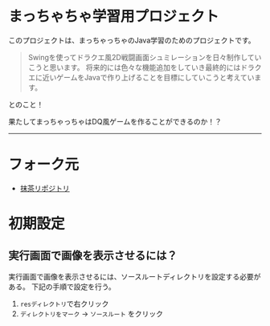# まっちゃちゃ学習用プロジェクト
このプロジェクトは、まっちゃっちゃのJava学習のためのプロジェクトです。

> Swingを使ってドラクエ風2D戦闘画面シュミレーションを日々制作していこうと思います。
> 将来的には色々な機能追加をしていき最終的にはドラクエに近いゲームをJavaで作り上げることを目標にしていこうと考えています。

とのこと！

果たしてまっちゃっちゃはDQ風ゲームを作ることができるのか！？

---
# フォーク元
- [抹茶リポジトリ](https://github.com/yanagikaito/java_dq_battle_system)

# 初期設定
## 実行画面で画像を表示させるには？
実行画面で画像を表示させるには、ソースルートディレクトリを設定する必要がある。
下記の手順で設定を行う。
1. `resディレクトリ`で右クリック
2. `ディレクトリをマーク` → `ソースルート` をクリック
